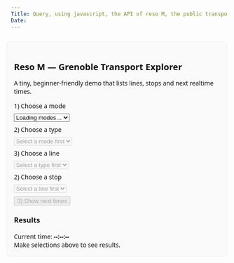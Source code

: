 ```yaml
---
Title: Query, using javascript, the API of reso M, the public transportation of Grenoble
Date:
---
```


<!-- Example HTML file -->

<html lang="en">
<head>
  <meta charset="utf-8" />
  <meta name="viewport" content="width=device-width,initial-scale=1" />
  <title>Reso M — Grenoble Transport Explorer</title>
    <style>
     body { font-family: system-ui, -apple-system, Segoe UI, Roboto, 'Helvetica Neue', Arial; margin: 24px; color:#111 }
     h1 { font-size: 20px }
     .box { max-width:720px; padding:16px; border:1px solid #eee; border-radius:8px; background:#fafafa }
     label, select, button { display:block; margin-top:8px }
     pre { background:#111; color:#eee; padding:10px; border-radius:6px; overflow:auto }
     table { width:100%; border-collapse: collapse; margin-top:8px }
     th, td { text-align:left; padding:8px; border-bottom:1px solid #eee; vertical-align:middle }
     th { background:#fafafa; font-weight:600 }
     small.timeLabel { color:#666; display:block }
     .delay-good { color: #0a0; font-weight:600 }
     .delay-warning { color: #b65; font-weight:600 }
     .delay-bad { color: #c00; font-weight:700 }
     .occupancy { font-size:90%; color:#333 }
    </style>
</head>
<body>
<div class="box">
  <h1>Reso M — Grenoble Transport Explorer</h1>
  <p>A tiny, beginner-friendly demo that lists lines, stops and next realtime times.</p>

  <div>
    <label for="modes">1) Choose a mode</label>
    <select id="modes"><option value="">Loading modes…</option></select>
  </div>

  <div>
    <label for="types">2) Choose a type</label>
    <select id="types" disabled><option value="">Select a mode first</option></select>
  </div>

  <div>
    <label for="lines">3) Choose a line</label>
    <select id="lines" disabled><option value="">Select a type first</option></select>
  </div>

  <div>
    <label for="stops">2) Choose a stop</label>
    <select id="stops" disabled><option value="">Select a line first</option></select>
  </div>

  <div>
    <button id="showTimes" disabled>3) Show next times</button>
  </div>

  <h3>Results</h3>
  <div id="now">Current time: <strong id="currentTime">--:--:--</strong></div>
  <div id="result">Make selections above to see results.</div>
</div>

  <script>
  // Small helper to set innerText safely
  const el = id => document.getElementById(id);

  // Base URL for the Reso M API
  const BASE = 'https://data.mobilites-m.fr/api/routers/default/index';

  // DOM elements
    const modesSelect = el('modes');
    const typesSelect = el('types');
    const linesSelect = el('lines');
    const stopsSelect = el('stops');
    const showBtn = el('showTimes');
    const result = el('result');
      // current time element and live clock (start immediately)
      const currentTimeEl = el('currentTime');
      function updateCurrentTime() {
        const now = new Date();
        if (currentTimeEl) currentTimeEl.textContent = now.toLocaleTimeString();
      }
      updateCurrentTime();
      setInterval(updateCurrentTime, 1000);

  // Populate an option element
  function addOption(select, value, text) {
    const opt = document.createElement('option');
    opt.value = value;
    opt.textContent = text;
    select.appendChild(opt);
  }

  // Fetch JSON with error handling
  async function fetchJson(url, options = {}) {
    try {
      const r = await fetch(url, options);
      if (!r.ok) throw new Error(`${r.status} ${r.statusText}`);
      return await r.json();
    } catch (err) {
      console.error('Fetch error', err, url);
      throw err;
    }
  }

  // 1) Load lines and populate the lines select
      // We'll fetch routes once, then build grouped structures by mode -> type -> routes
      let routesByMode = {}; // { mode: { type: [route, ...] } }
      // interval handle for live "From now" updates
      let fromNowInterval = null;

      async function loadLines() {
        modesSelect.innerHTML = '';
        addOption(modesSelect, '', 'Choose a mode');
        result.textContent = 'Loading lines…';

        const url = `${BASE}/routes`;
        const data = await fetchJson(url);

        // Group routes by mode then type
        routesByMode = {};
        data.forEach(route => {
          const mode = route.mode || 'OTHER';
          const type = route.type || 'OTHER';
          routesByMode[mode] = routesByMode[mode] || {};
          routesByMode[mode][type] = routesByMode[mode][type] || [];
          routesByMode[mode][type].push(route);
        });

        // Populate modes select
        const modes = Object.keys(routesByMode).sort();
        modes.forEach(m => addOption(modesSelect, m, m));

        // disable dependent selects until chosen
        typesSelect.innerHTML = '';
        addOption(typesSelect, '', 'Select a mode first');
        typesSelect.disabled = true;

        linesSelect.innerHTML = '';
        addOption(linesSelect, '', 'Select a type first');
        linesSelect.disabled = true;

        result.textContent = 'Modes loaded. Pick a mode.';
      }

      // when a mode is chosen, populate types
      modesSelect.addEventListener('change', () => {
        const mode = modesSelect.value;
        typesSelect.innerHTML = '';
        addOption(typesSelect, '', 'Choose a type');
        linesSelect.innerHTML = '';
        addOption(linesSelect, '', 'Select a type first');
        linesSelect.disabled = true;
        showBtn.disabled = true;

        if (!mode) {
          typesSelect.disabled = true;
          result.textContent = 'Pick a mode.';
          return;
        }

        const types = Object.keys(routesByMode[mode] || {}).sort();
        types.forEach(t => addOption(typesSelect, t, t));
        typesSelect.disabled = false;
        result.textContent = `Types for ${mode} loaded. Pick a type.`;
      });

      // when a type is chosen, populate lines
      typesSelect.addEventListener('change', () => {
        const mode = modesSelect.value;
        const type = typesSelect.value;
        linesSelect.innerHTML = '';
        addOption(linesSelect, '', 'Choose a line');
        showBtn.disabled = true;

        if (!type) {
          linesSelect.disabled = true;
          result.textContent = 'Pick a type.';
          return;
        }

        const list = (routesByMode[mode] && routesByMode[mode][type]) || [];
        // sort by shortName then id, then populate
        list.sort((a,b) => (a.shortName||a.id||'').localeCompare(b.shortName||b.id||''));
        list.forEach(route => {
          const display = route.shortName ? `${route.shortName} — ${route.longName || ''}`.trim() : (route.id || '');
          addOption(linesSelect, route.id, display);
        });

        linesSelect.disabled = false;
        result.textContent = 'Lines loaded. Pick a line.';
      });

  // 2) When a line is picked, load stops for that line
  async function loadStopsForLine(lineId) {
    stopsSelect.innerHTML = '';
    addOption(stopsSelect, '', 'Loading stops…');
    stopsSelect.disabled = true;
    showBtn.disabled = true;
    result.textContent = 'Loading stops…';

    const encoded = encodeURIComponent(lineId);
    const url = `${BASE}/routes/${encoded}/stops`;
    const data = await fetchJson(url);

    stopsSelect.innerHTML = '';
    addOption(stopsSelect, '', 'Choose a stop');
    // The API returns stops — each has id and name
    data.forEach(s => {
      addOption(stopsSelect, s.id, `${s.name} (${s.id})`);
    });

    stopsSelect.disabled = false;
    result.textContent = 'Stops loaded. Pick a stop.';
  }

  // 3) Fetch stoptimes for a stop (optionally filtered by route)
  async function loadStoptimes(stopId, routeId) {
    result.textContent = 'Loading next times…';
    // Note: the API requires an Origin header when called from a non-browser environment; browsers set it automatically.
    // We'll pass the route as a query param to filter results for the chosen line.
    const params = routeId ? `?route=${encodeURIComponent(routeId)}` : '';
    const url = `${BASE}/stops/${encodeURIComponent(stopId)}/stoptimes${params}`;

      // For modern browsers fetch will include Origin header automatically. We don't need to manually add it.
      let data = await fetchJson(url);

        // Some API responses return an array of 'pattern' objects where each contains a 'times' array
        // Normalize so we always have an array of time entries. Preserve pattern.desc and pattern.dir
        if (Array.isArray(data) && data.length > 0 && data[0].times && Array.isArray(data[0].times)) {
          // flatten all times arrays from each pattern and attach pattern info to each time entry
          data = data.flatMap(p => (p.times || []).map(t => ({ ...t, _patternDesc: p.pattern && p.pattern.desc, _patternDir: p.pattern && p.pattern.dir })));
        }

    if (!Array.isArray(data) || data.length === 0) {
      result.innerHTML = '<em>No upcoming times found.</em>';
      return;
    }

    // Build a small HTML table of upcoming times with clear columns
      function formatDelaySeconds(d) {
      if (d === 0) return 'On time';
      const sign = d > 0 ? '+' : '-';
      const abs = Math.abs(d);
      const m = Math.floor(abs / 60);
      const s = abs % 60;
      return sign + (m > 0 ? `${m}m${s}s` : `${s}s`);
    }

    function delayClass(d) {
      if (d <= 0) return 'delay-good';
      if (d <= 120) return 'delay-warning';
      return 'delay-bad';
    }

      function formatFromNow(msDelta) {
        // msDelta = arrivalMs - nowMs
        const s = Math.round(Math.abs(msDelta) / 1000);
        const m = Math.floor(s / 60);
        const sec = s % 60;
        if (msDelta > 0) {
          if (m > 0) return `in ${m}m${sec}s`;
          return `in ${sec}s`;
        } else if (msDelta < 0) {
          if (m > 0) return `${m}m${sec}s ago`;
          return `${sec}s ago`;
        }
        return 'now';
      }

          // Sort entries by their computed arrival timestamp (serviceDay + arrival seconds)
        data.sort((a,b) => {
          const aSd = Number(a.serviceDay) || 0;
          const bSd = Number(b.serviceDay) || 0;
          const aArr = (typeof a.realtimeArrival !== 'undefined' ? Number(a.realtimeArrival) : Number(a.scheduledArrival)) || 0;
          const bArr = (typeof b.realtimeArrival !== 'undefined' ? Number(b.realtimeArrival) : Number(b.scheduledArrival)) || 0;
          return (aSd + aArr) - (bSd + bArr);
        });

        const rows = data.slice(0, 50).map(item => {
      const sd = Number(item.serviceDay) || 0;
      const scheduledSec = typeof item.scheduledArrival !== 'undefined' ? Number(item.scheduledArrival) : null;
      const realtimeSec = typeof item.realtimeArrival !== 'undefined' ? Number(item.realtimeArrival) : null;
        const arrivalSec = realtimeSec !== null ? realtimeSec : scheduledSec;
        const nowMs = Date.now();
        const arrivalMs = (arrivalSec !== null) ? Math.round((Number(sd) + Number(arrivalSec)) * 1000) : null;
        const fromNow = (arrivalMs !== null) ? formatFromNow(arrivalMs - nowMs) : 'n/a';

      function toTimeString(sec) {
        if (sec === null || typeof sec === 'undefined') return 'n/a';
        return new Date((sd + sec) * 1000).toLocaleTimeString();
      }

      const scheduledTime = scheduledSec !== null ? toTimeString(scheduledSec) : 'n/a';
      const realtimeTime = realtimeSec !== null ? toTimeString(realtimeSec) : 'n/a';

      let delayText = '';
      let delayCss = '';
      if (scheduledSec !== null && realtimeSec !== null) {
        const d = realtimeSec - scheduledSec;
        delayText = formatDelaySeconds(d);
        delayCss = delayClass(d);
      }

          // Determine the line display (try the selected routeId, then trip.routeId)
          const routeIdFromItem = routeId || item.route || (item.trip && item.trip.routeId) || '';
          // lookup shortName from routesByMode for nicer display
          let routeDisplay = routeIdFromItem;
          if (routeIdFromItem) {
            outer: for (const m of Object.keys(routesByMode)) {
              for (const t of Object.keys(routesByMode[m] || {})) {
                for (const r of routesByMode[m][t]) {
                  if (r.id === routeIdFromItem || r.gtfsId === routeIdFromItem) {
                    routeDisplay = r.shortName || r.id || routeIdFromItem;
                    break outer;
                  }
                }
              }
            }
          }

          const headsign = item.headsign || (item.trip && item.trip.headsign) || '';
          // pattern info (destination)
          const patternDesc = item._patternDesc || '';
          const patternDir = (typeof item._patternDir !== 'undefined') ? item._patternDir : (item.dir || '');
      const occupancy = item.occupancy || (item.occupancyId ? `lvl:${item.occupancyId}` : '') || '';

          return `<tr>
            <td><div><small class="timeLabel">Scheduled</small><strong>${scheduledTime}</strong></div></td>
            <td><div><small class="timeLabel">Realtime</small><strong>${realtimeTime}</strong></div></td>
          <td class="fromNow" data-arrival-ms="${arrivalMs}">${fromNow}</td>
          <td class="${delayCss}">${delayText}</td>
          <td>${routeDisplay}</td>
          <td>${patternDesc || headsign || patternDir}</td>
            <td class="occupancy">${occupancy}</td>
          </tr>`;
    }).join('');

        result.innerHTML = `
          <table>
          <thead><tr><th>Scheduled</th><th>Realtime</th><th>From now</th><th>Delay</th><th>Line</th><th>Destination</th><th>Occupancy</th></tr></thead>
            <tbody>${rows}</tbody>
          </table>
        `;

            // Live-update the "From now" column every second using the stored data-arrival-ms
            function refreshFromNow() {
            const now = Date.now();
            document.querySelectorAll('.fromNow').forEach(td => {
              const a = td.getAttribute('data-arrival-ms');
              if (!a) return;
              const arrival = Number(a);
              if (!arrival) return;
              td.textContent = formatFromNow(arrival - now);
            });
          }
          // Call immediately and every second
          refreshFromNow();
            if (fromNowInterval) clearInterval(fromNowInterval);
            fromNowInterval = setInterval(refreshFromNow, 1000);
  }

  // Event wiring
  linesSelect.addEventListener('change', async () => {
    const line = linesSelect.value;
    if (!line) {
      stopsSelect.innerHTML = '';
      addOption(stopsSelect, '', 'Select a line first');
      stopsSelect.disabled = true;
      showBtn.disabled = true;
      result.textContent = 'Pick a line.';
      return;
    }
    await loadStopsForLine(line);
  });

  stopsSelect.addEventListener('change', () => {
    showBtn.disabled = !stopsSelect.value;
  });

  showBtn.addEventListener('click', async () => {
    const stop = stopsSelect.value;
    const route = linesSelect.value;
    if (!stop) return;
    await loadStoptimes(stop, route);
  });

  // Start by loading lines on page load
  loadLines().catch(err => {
    result.textContent = 'Failed to load lines — open console for details.';
  });
  </script>
</body>
</html>
